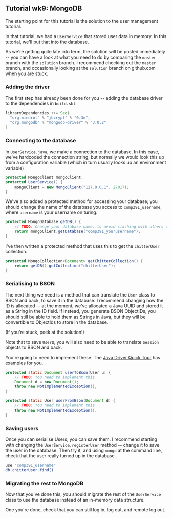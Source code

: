 ## Tutorial wk9: MongoDB

The starting point for this tutorial is the solution to the user management tutorial.

In that tutorial, we had a `UserService` that stored user data in memory. In this tutorial, we'll put that into the 
database.

As we're getting quite late into term, the solution will be posted immediately -- you can have a look at what you 
need to do by comparing the `master` branch with the `solution` branch. I recommend checking out the `master` branch,
and occasionally looking at the `solution` branch on github.com when you are stuck.

### Adding the driver

The first step has already been done for you -- adding the database driver to the dependencies in `build.sbt`

```scala
libraryDependencies ++= Seq(
  "org.mindrot" % "jbcrypt" % "0.3m",
  "org.mongodb" % "mongodb-driver" % "3.0.2"
)
```

### Connecting to the database

In `UserService.java`, we make a connection to the database. In this case, we've hardcoded the connection string, but
normally we would look this up from a configuration variable (which in turn usually looks up an environment variable)

```java
protected MongoClient mongoClient;
protected UserService() {
    mongoClient = new MongoClient("127.0.0.1", 27017);
}
```

We've also added a protected method for accessing your database; you should change the name of the database you access
to `comp391_username`, where `username` is your username on turing.

```java
protected MongoDatabase getDB() {
    // TODO: Change your database name, to avoid clashing with others on turing
    return mongoClient.getDatabase("comp391_yourusername");
}
```

I've then written a protected method that uses this to get the `chitterUser` collection.

```java
protected MongoCollection<Document> getChitterCollection() {
    return getDB().getCollection("chitterUser");
}
```

### Serialising to BSON

The next thing we need is a method that can translate the `User` class to BSON and back, to save it in the database.
I recommend changing how the ID is allocated -- at the moment, we've allocated a Java UUID and stored it as a String in
the ID field. If instead, you generate BSON ObjectIDs, you should still be able to hold them as Strings in Java, but they
will be convertible to ObjectIds to store in the database.

(If you're stuck, peek at the solution!)

Note that to save `User`s, you will also need to be able to translate `Session` objects to BSON and back.

You're going to need to implement these. The [Java Driver Quick Tour](http://mongodb.github.io/mongo-java-driver/3.0/driver/getting-started/quick-tour/)
has examples for you.
 
```java
protected static Document userToBson(User u) {
    // TODO: You need to implement this
    Document d = new Document();
    throw new NotImplementedException();
}
```

```java
protected static User userFromBson(Document d) {
    // TODO: You need to implement this
    throw new NotImplementedException();
}
```

### Saving users

Once you can serialise Users, you can save them. I recommend starting with changing the `UserService.registerUser`
method -- change it to save the user in the database. Then try it, and using `mongo` at the command line, check that
the user really turned up in the database

```bash
use "comp391_username"
db.chitterUser.find()
```

### Migrating the rest to MongoDB

Now that you've done this, you should migrate the rest of the `UserService` class to use the database instead of an
in-memory data structure.

One you're done, check that you can still log in, log out, and remote log out.
